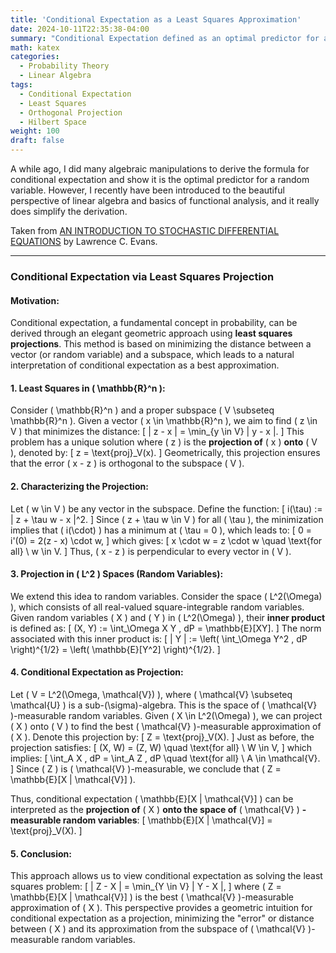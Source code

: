 ```yaml
---
title: 'Conditional Expectation as a Least Squares Approximation'
date: 2024-10-11T22:35:38-04:00
summary: "Conditional Expectation defined as an optimal predictor for a random variable through orthogonal projection"
math: katex
categories:
  - Probability Theory
  - Linear Algebra
tags:
  - Conditional Expectation
  - Least Squares
  - Orthogonal Projection
  - Hilbert Space
weight: 100
draft: false
---
```


A while ago, I did many algebraic manipulations to derive the formula for conditional expectation and show it is the optimal predictor for a random variable. However, I recently have been introduced to the beautiful perspective of linear algebra and basics of functional analysis, and it really does simplify the derivation.

Taken from [AN INTRODUCTION TO STOCHASTIC DIFFERENTIAL EQUATIONS](https://www.cmor-faculty.rice.edu/~cox/stoch/SDE.course.pdf) by Lawrence C. Evans.

---

### Conditional Expectation via Least Squares Projection

#### Motivation:
Conditional expectation, a fundamental concept in probability, can be derived through an elegant geometric approach using **least squares projections**. This method is based on minimizing the distance between a vector (or random variable) and a subspace, which leads to a natural interpretation of conditional expectation as a best approximation.

#### 1. **Least Squares in** \( \mathbb{R}^n \):
Consider \( \mathbb{R}^n \) and a proper subspace \( V \subseteq \mathbb{R}^n \). Given a vector \( x \in \mathbb{R}^n \), we aim to find \( z \in V \) that minimizes the distance:
\[
\| z - x \| = \min_{y \in V} \| y - x \|.
\]
This problem has a unique solution where \( z \) is the **projection of** \( x \) **onto** \( V \), denoted by:
\[
z = \text{proj}_V(x).
\]
Geometrically, this projection ensures that the error \( x - z \) is orthogonal to the subspace \( V \).

#### 2. **Characterizing the Projection:**
Let \( w \in V \) be any vector in the subspace. Define the function:
\[
i(\tau) := \| z + \tau w - x \|^2.
\]
Since \( z + \tau w \in V \) for all \( \tau \), the minimization implies that \( i(\cdot) \) has a minimum at \( \tau = 0 \), which leads to:
\[
0 = i'(0) = 2(z - x) \cdot w,
\]
which gives:
\[
x \cdot w = z \cdot w \quad \text{for all} \ w \in V.
\]
Thus, \( x - z \) is perpendicular to every vector in \( V \).

#### 3. **Projection in** \( L^2 \) **Spaces (Random Variables):**
We extend this idea to random variables. Consider the space \( L^2(\Omega) \), which consists of all real-valued square-integrable random variables. Given random variables \( X \) and \( Y \) in \( L^2(\Omega) \), their **inner product** is defined as:
\[
(X, Y) := \int_\Omega X Y \, dP = \mathbb{E}[XY].
\]
The norm associated with this inner product is:
\[
\| Y \| := \left( \int_\Omega Y^2 \, dP \right)^{1/2} = \left( \mathbb{E}[Y^2] \right)^{1/2}.
\]

#### 4. **Conditional Expectation as Projection:**
Let \( V = L^2(\Omega, \mathcal{V}) \), where \( \mathcal{V} \subseteq \mathcal{U} \) is a sub-\(\sigma\)-algebra. This is the space of \( \mathcal{V} \)-measurable random variables. Given \( X \in L^2(\Omega) \), we can project \( X \) onto \( V \) to find the best \( \mathcal{V} \)-measurable approximation of \( X \). Denote this projection by:
\[
Z = \text{proj}_V(X).
\]
Just as before, the projection satisfies:
\[
(X, W) = (Z, W) \quad \text{for all} \ W \in V,
\]
which implies:
\[
\int_A X \, dP = \int_A Z \, dP \quad \text{for all} \ A \in \mathcal{V}.
\]
Since \( Z \) is \( \mathcal{V} \)-measurable, we conclude that \( Z = \mathbb{E}[X | \mathcal{V}] \).

Thus, conditional expectation \( \mathbb{E}[X | \mathcal{V}] \) can be interpreted as the **projection of** \( X \) **onto the space of** \( \mathcal{V} \) **-measurable random variables**:
\[
\mathbb{E}[X | \mathcal{V}] = \text{proj}_V(X).
\]

#### 5. **Conclusion:**
This approach allows us to view conditional expectation as solving the least squares problem:
\[
\| Z - X \| = \min_{Y \in V} \| Y - X \|,
\]
where \( Z = \mathbb{E}[X | \mathcal{V}] \) is the best \( \mathcal{V} \)-measurable approximation of \( X \). This perspective provides a geometric intuition for conditional expectation as a projection, minimizing the "error" or distance between \( X \) and its approximation from the subspace of \( \mathcal{V} \)-measurable random variables.
